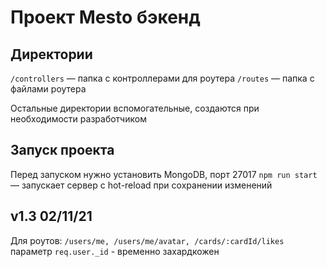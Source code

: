 # Проект Mesto бэкенд

## Директории

`/controllers` — папка с контроллерами для роутера
`/routes` — папка с файлами роутера  
  
Остальные директории вспомогательные, создаются при необходимости разработчиком

## Запуск проекта

Перед запуском нужно установить MongoDB, порт 27017
`npm run start` — запускает сервер с hot-reload при сохранении изменений

## v1.3 02/11/21
Для роутов: `/users/me, /users/me/avatar, /cards/:cardId/likes` параметр `req.user._id` - временно захардкожен

